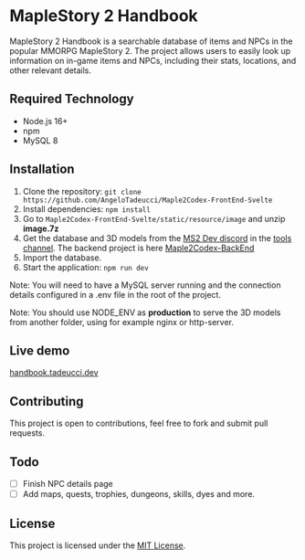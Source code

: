 # MapleStory 2 Handbook

MapleStory 2 Handbook is a searchable database of items and NPCs in the popular MMORPG MapleStory 2. The project allows users to easily look up information on in-game items and NPCs, including their stats, locations, and other relevant details.

## Required Technology

- Node.js 16+
- npm
- MySQL 8

## Installation

1. Clone the repository: `git clone https://github.com/AngeloTadeucci/Maple2Codex-FrontEnd-Svelte`
2. Install dependencies: `npm install`
3. Go to `Maple2Codex-FrontEnd-Svelte/static/resource/image` and unzip **image.7z**
4. Get the database and 3D models from the [MS2 Dev discord](https://discord.com/invite/mABkFFhBuU) in the [tools channel](https://discord.com/channels/783045053501276170/1061066540998479911). The backend project is here [Maple2Codex-BackEnd](https://github.com/AngeloTadeucci/Maple2Codex-BackEnd)
5. Import the database.
6. Start the application: `npm run dev`

Note: You will need to have a MySQL server running and the connection details configured in a .env file in the root of the project.

Note: You should use NODE_ENV as **production** to serve the 3D models from another folder, using for example nginx or http-server.

## Live demo

[handbook.tadeucci.dev](https://handbook.tadeucci.dev)

## Contributing

This project is open to contributions, feel free to fork and submit pull requests.

## Todo

- [ ] Finish NPC details page
- [ ] Add maps, quests, trophies, dungeons, skills, dyes and more.

## License

This project is licensed under the [MIT License](https://github.com/AngeloTadeucci/Maple2Codex-FrontEnd-Svelte/blob/master/LICENSE).
